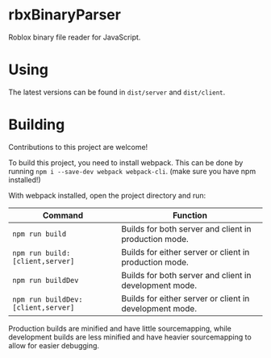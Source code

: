 # rbxBinaryParser

Roblox binary file reader for JavaScript.

# Using

The latest versions can be found in `dist/server` and `dist/client`.

# Building

Contributions to this project are welcome!

To build this project, you need to install webpack.
This can be done by running `npm i --save-dev webpack webpack-cli`. (make sure you have npm installed!)

With webpack installed, open the project directory and run:

| Command | Function |
| ------------- | ------------- |
| `npm run build` | Builds for both server and client in production mode. |
| `npm run build:[client,server]` | Builds for either server or client in production mode. |
| `npm run buildDev` | Builds for both server and client in development mode. |
| `npm run buildDev:[client,server]` | Builds for either server or client in development mode. |

Production builds are minified and have little sourcemapping, while development builds are less minified and have heavier sourcemapping to allow for easier debugging.
